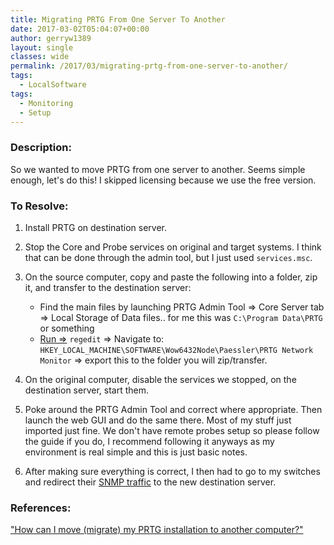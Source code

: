 ```yaml
---
title: Migrating PRTG From One Server To Another
date: 2017-03-02T05:04:07+00:00
author: gerryw1389
layout: single
classes: wide
permalink: /2017/03/migrating-prtg-from-one-server-to-another/
tags:
  - LocalSoftware
tags:
  - Monitoring
  - Setup
---
```

<!--more-->

### Description:

So we wanted to move PRTG from one server to another. Seems simple enough, let's do this! I skipped licensing because we use the free version.

### To Resolve:

1. Install PRTG on destination server.

2. Stop the Core and Probe services on original and target systems. I think that can be done through the admin tool, but I just used `services.msc`.

3. On the source computer, copy and paste the following into a folder, zip it, and transfer to the destination server:

   - Find the main files by launching PRTG Admin Tool => Core Server tab => Local Storage of Data files.. for me this was `C:\Program Data\PRTG` or something
   - [Run =>](https://automationadmin.com/2016/05/command-prompt-overview/) `regedit` => Navigate to: `HKEY_LOCAL_MACHINE\SOFTWARE\Wow6432Node\Paessler\PRTG Network Monitor` => export this to the folder you will zip/transfer.

4. On the original computer, disable the services we stopped, on the destination server, start them.

5. Poke around the PRTG Admin Tool and correct where appropriate. Then launch the web GUI and do the same there. Most of my stuff just imported just fine. We don't have remote probes setup so please follow the guide if you do, I recommend following it anyways as my environment is real simple and this is just basic notes.

6. After making sure everything is correct, I then had to go to my switches and redirect their [SNMP traffic](https://automationadmin.com/2017/02/configuring-snmp/) to the new destination server.

### References:

["How can I move (migrate) my PRTG installation to another computer?"](https://kb.paessler.com/en/topic/413-how-can-i-move-migrate-my-prtg-installation-to-another-computer)